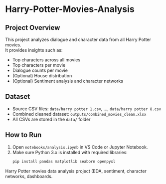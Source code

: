 # Harry-Potter-Movies-Analysis

## Project Overview
This project analyzes dialogue and character data from all Harry Potter movies.  
It provides insights such as:
- Top characters across all movies
- Top characters per movie
- Dialogue counts per movie
- (Optional) House distribution
- (Optional) Sentiment analysis and character networks

## Dataset
- Source CSV files: `data/harry potter 1.csv`, ..., `data/harry potter 8.csv`
- Combined cleaned dataset: `outputs/combined_movies_clean.xlsx`
- All CSVs are stored in the `data/` folder

## How to Run
1. Open `notebooks/analysis.ipynb` in VS Code or Jupyter Notebook.
2. Make sure Python 3.x is installed with required libraries:
   ```bash
   pip install pandas matplotlib seaborn openpyxl

Harry Potter movies data analysis project (EDA, sentiment, character networks, dashboards.
